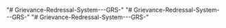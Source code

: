 "# Grievance-Redressal-System---GRS-" 
"# Grievance-Redressal-System---GRS-" 
"# Grievance-Redressal-System---GRS-" 
